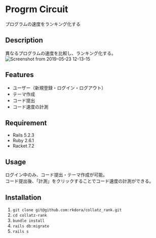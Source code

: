 # Progrm Circuit
プログラムの速度をランキング化する

## Description
異なるプログラムの速度を比較し、ランキング化する。
![Screenshot from 2019-05-23 12-13-15](https://user-images.githubusercontent.com/20394831/58223346-374c8f80-7d54-11e9-848a-332c8c9b6560.png)


## Features
- ユーザー（新規登録・ログイン・ログアウト）
- テーマ作成
- コード提出
- コード速度の計測

## Requirement
- Rails 5.2.3
- Ruby 2.6.1
- Racket 7.2

## Usage
ログイン中のみ、コード提出・テーマ作成が可能。  
コード提出後、「計測」をクリックすることでコード速度の計測ができる。

## Installation
1. `git clone git@github.com:rkdora/collatz_rank.git`
2. `cd collatz-rank`
3. `bundle install`
4. `rails db:migrate`
5. `rails s`
